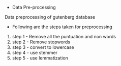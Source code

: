 - Data Pre-processing

Data preprocessing of gutenberg database

- Following are the steps taken for preprocessing

1. step 1 - Remove all the puntuation and non words
2. step 2 - Remove stopwords
3. step 3 - convert to lowercase
4. step 4 - use stemmer
5. step 5 - use lemmatization